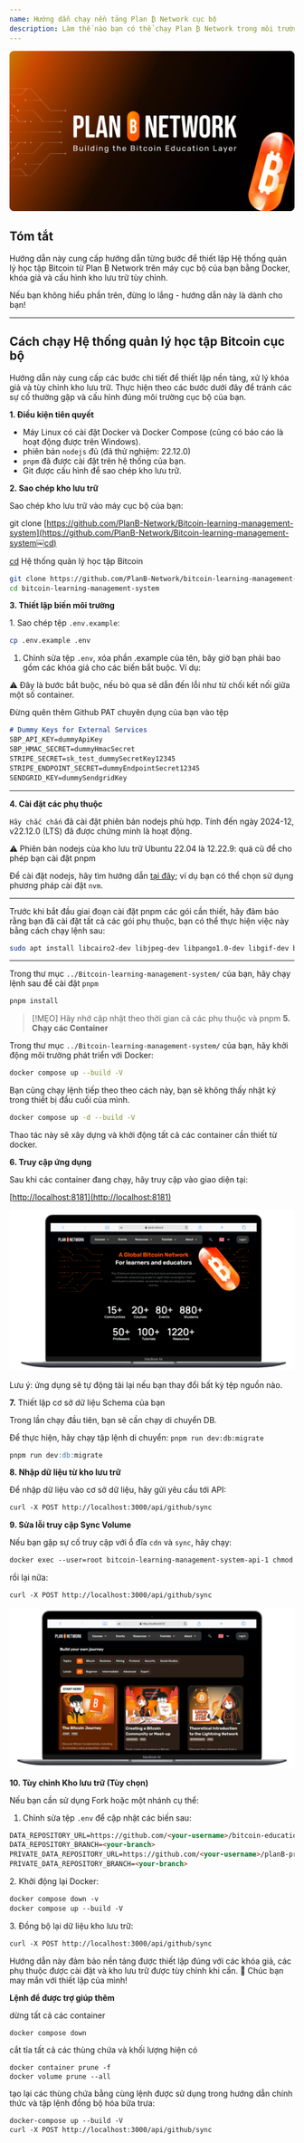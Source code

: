```yaml
---
name: Hướng dẫn chạy nền tảng Plan ₿ Network cục bộ
description: Làm thế nào bạn có thể chạy Plan ₿ Network trong môi trường cục bộ để kiểm tra nội dung đóng góp của tôi hoặc hiệu đính/xem xét nội dung giáo dục trên Plan ₿ Network?
---
```

![github](assets/cover.webp)

## Tóm tắt

Hướng dẫn này cung cấp hướng dẫn từng bước để thiết lập Hệ thống quản lý học tập Bitcoin từ Plan ₿ Network trên máy cục bộ của bạn bằng Docker, khóa giả và cấu hình kho lưu trữ tùy chỉnh.

Nếu bạn không hiểu phần trên, đừng lo lắng - hướng dẫn này là dành cho bạn!

---
## **Cách chạy Hệ thống quản lý học tập Bitcoin cục bộ**

Hướng dẫn này cung cấp các bước chi tiết để thiết lập nền tảng, xử lý khóa giả và tùy chỉnh kho lưu trữ. Thực hiện theo các bước dưới đây để tránh các sự cố thường gặp và cấu hình đúng môi trường cục bộ của bạn.

**1. Điều kiện tiên quyết**


- Máy Linux có cài đặt Docker và Docker Compose (cũng có báo cáo là hoạt động được trên Windows).
- phiên bản `nodejs` đủ (đã thử nghiệm: 22.12.0)
- `pnpm` đã được cài đặt trên hệ thống của bạn.
- Git được cấu hình để sao chép kho lưu trữ.

**2. Sao chép kho lưu trữ**

Sao chép kho lưu trữ vào máy cục bộ của bạn:

git clone [https://github.com/PlanB-Network/Bitcoin-learning-management-system](https://github.com/PlanB-Network/Bitcoin-learning-management-system￼cd)

[cd](https://github.com/PlanB-Network/Bitcoin-learning-management-system￼cd) Hệ thống quản lý học tập Bitcoin

```bash
git clone https://github.com/PlanB-Network/bitcoin-learning-management-system
cd bitcoin-learning-management-system
```

**3. Thiết lập biến môi trường**

1\. Sao chép tệp `.env.example`:

```bash
cp .env.example .env
```

1. Chỉnh sửa tệp `.env`, xóa phần .example của tên, bây giờ bạn phải bao gồm các khóa giả cho các biến bắt buộc. Ví dụ:

⚠️ Đây là bước bắt buộc, nếu bỏ qua sẽ dẫn đến lỗi như từ chối kết nối giữa một số container.

Đừng quên thêm Github PAT chuyên dụng của bạn vào tệp

```markdown
# Dummy Keys for External Services
SBP_API_KEY=dummyApiKey
SBP_HMAC_SECRET=dummyHmacSecret
STRIPE_SECRET=sk_test_dummySecretKey12345
STRIPE_ENDPOINT_SECRET=dummyEndpointSecret12345
SENDGRID_KEY=dummySendgridKey
```

---
**4. Cài đặt các phụ thuộc**

`Hãy chắc chắn` đã cài đặt phiên bản nodejs phù hợp. Tính đến ngày 2024-12, v22.12.0 (LTS) đã được chứng minh là hoạt động.

⚠️ Phiên bản nodejs của kho lưu trữ Ubuntu 22.04 là 12.22.9: quá cũ để cho phép bạn cài đặt pnpm

Để cài đặt nodejs, hãy tìm hướng dẫn [tại đây](https://nodejs.org/en/download/package-manager); ví dụ bạn có thể chọn sử dụng phương pháp cài đặt `nvm`.

---
Trước khi bắt đầu giai đoạn cài đặt pnpm các gói cần thiết, hãy đảm bảo rằng bạn đã cài đặt tất cả các gói phụ thuộc, bạn có thể thực hiện việc này bằng cách chạy lệnh sau:

```bash
sudo apt install libcairo2-dev libjpeg-dev libpango1.0-dev libgif-dev build-essential g++ libpixman-1-dev
```

---
Trong thư mục `../Bitcoin-learning-management-system/` của bạn, hãy chạy lệnh sau để cài đặt `pnpm`

```bash
pnpm install
```

> [!MẸO]
> Hãy nhớ cập nhật theo thời gian cả các phụ thuộc và pnpm
**5. Chạy các Container**

Trong thư mục `../Bitcoin-learning-management-system/` của bạn, hãy khởi động môi trường phát triển với Docker:

```bash
docker compose up --build -V
```

Bạn cũng chạy lệnh tiếp theo theo cách này, bạn sẽ không thấy nhật ký trong thiết bị đầu cuối của mình.

```bash
docker compose up -d --build -V
```

Thao tác này sẽ xây dựng và khởi động tất cả các container cần thiết từ docker.

**6. Truy cập ứng dụng**

Sau khi các container đang chạy, hãy truy cập vào giao diện tại:

\[<http://localhost:8181](http://localhost:8181)>

![Plan ₿ Network Local](assets/en/1.webp)

Lưu ý: ứng dụng sẽ tự động tải lại nếu bạn thay đổi bất kỳ tệp nguồn nào.

**7.** Thiết lập cơ sở dữ liệu Schema của bạn

Trong lần chạy đầu tiên, bạn sẽ cần chạy di chuyển DB.

Để thực hiện, hãy chạy tập lệnh di chuyển: `pnpm run dev:db:migrate`

```markdown
pnpm run dev:db:migrate
```

**8. Nhập dữ liệu từ kho lưu trữ**

Để nhập dữ liệu vào cơ sở dữ liệu, hãy gửi yêu cầu tới API:

```markdown
curl -X POST http://localhost:3000/api/github/sync
```

**9. Sửa lỗi truy cập Sync Volume**

Nếu bạn gặp sự cố truy cập với ổ đĩa `cdn` và `sync`, hãy chạy:

```markdown
docker exec --user=root bitcoin-learning-management-system-api-1 chmod 777 /tmp/{sync,cdn}
```

rồi lại nữa:

```markdown
curl -X POST http://localhost:3000/api/github/sync
```

![Plan ₿ Network Local](assets/en/2.webp)

**10. Tùy chỉnh Kho lưu trữ (Tùy chọn)**

Nếu bạn cần sử dụng Fork hoặc một nhánh cụ thể:

1. Chỉnh sửa tệp `.env` để cập nhật các biến sau:

```markdown
DATA_REPOSITORY_URL=https://github.com/<your-username>/bitcoin-educational-content.git
DATA_REPOSITORY_BRANCH=<your-branch>
PRIVATE_DATA_REPOSITORY_URL=https://github.com/<your-username>/planB-premium-content.git
PRIVATE_DATA_REPOSITORY_BRANCH=<your-branch>
```

2\. Khởi động lại Docker:

```markdown
docker compose down -v
docker compose up --build -V
```

3\. Đồng bộ lại dữ liệu kho lưu trữ:

```markdown
curl -X POST http://localhost:3000/api/github/sync
```

Hướng dẫn này đảm bảo nền tảng được thiết lập đúng với các khóa giả, các phụ thuộc được cài đặt và kho lưu trữ được tùy chỉnh khi cần. 🎉 Chúc bạn may mắn với thiết lập của mình!

**Lệnh để được trợ giúp thêm**

dừng tất cả các container

```
docker compose down
```

cắt tỉa tất cả các thùng chứa và khối lượng hiện có

```
docker container prune -f
docker volume prune --all
```

tạo lại các thùng chứa bằng cùng lệnh được sử dụng trong hướng dẫn chính thức và tập lệnh đồng bộ hóa bữa trưa:

```
docker-compose up --build -V
curl -X POST http://localhost:3000/api/github/sync
```